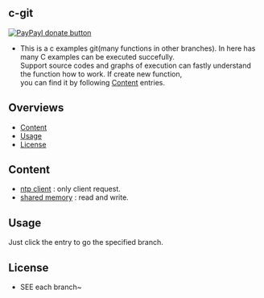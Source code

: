 ## c-git 

[![PayPayl donate button](https://img.shields.io/badge/paypal-donate-yellow.svg)](https://www.paypal.com/cgi-bin/webscr?cmd=_s-xclick&hosted_button_id=JCT98Z2B5WMM8 "Donate once-off to this project using Paypal")

* This is a c examples git(many functions in other branches). In here has many C examples can be executed succefully.<br> Support source codes and graphs of execution can fastly understand the function how to work. If create new function,<br> you can find it by following [Content](#content) entries.

## Overviews
* [Content](#content)
* [Usage](#usage)
* [License](#license)

## Content
* [ntp client](https://github.com/ChrisSheu/c-git/tree/ntp_client) : only client request.
* [shared memory](https://github.com/ChrisSheu/c-git/tree/ntp_client) : read and write.

## Usage
Just click the entry to go the specified branch.

## License

* SEE each branch~
